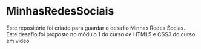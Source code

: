 # MinhasRedesSociais
 Este repositório foi criado para guardar o desafio Minhas Redes Socias. Este desafio foi proposto no módulo 1 do curso de HTML5 e CSS3 do curso em vídeo

